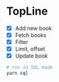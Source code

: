 # TopLine

* [x] Add new book
* [x] Fetch books
* [x] Filter
* [x] Limit, offset
* [x] Update book

```bash
# run in SQL mode
yarn sql
```
